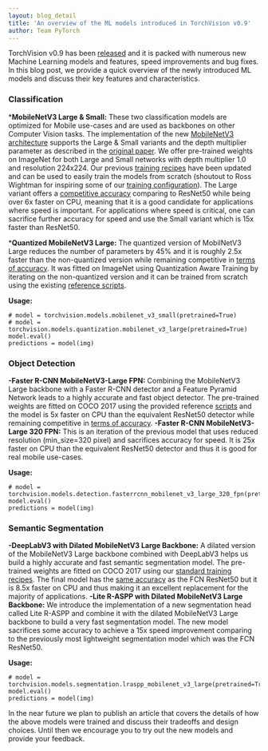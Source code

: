 ```yaml
---
layout: blog_detail
title: 'An overview of the ML models introduced in TorchVision v0.9'
author: Team PyTorch 
---
```


TorchVision v0.9 has been [released](https://github.com/pytorch/vision/releases) and it is packed with numerous new Machine Learning models and features, speed improvements and bug fixes. In this blog post, we provide a quick overview of the newly introduced ML models and discuss their key features and characteristics.
### Classification
***MobileNetV3 Large & Small:** These two classification models are optimized for Mobile use-cases and are used as backbones on other Computer Vision tasks. The implementation of the new [MobileNetV3 architecture](https://github.com/pytorch/vision/blob/master/torchvision/models/mobilenetv3.py) supports the Large & Small variants and the depth multiplier parameter as described in the [original paper](https://arxiv.org/pdf/1905.02244.pdf). We offer pre-trained weights on ImageNet for both Large and Small networks with depth multiplier 1.0 and resolution 224x224. Our previous [training recipes](https://github.com/pytorch/vision/tree/master/references/classification#mobilenetv3-large--small) have been updated and can be used to easily train the models from scratch (shoutout to Ross Wightman for inspiring some of our [training configuration](https://rwightman.github.io/pytorch-image-models/training_hparam_examples/#mobilenetv3-large-100-75766-top-1-92542-top-5)). The Large variant offers a [competitive accuracy](https://github.com/pytorch/vision/blob/master/docs/source/models.rst#classification) comparing to ResNet50 while being over 6x faster on CPU, meaning that it is a good candidate for applications where speed is important. For applications where speed is critical, one can sacrifice further accuracy for speed and use the Small variant which is 15x faster than ResNet50.

***Quantized MobileNetV3 Large:** The quantized version of MobilNetV3 Large reduces the number of parameters by 45% and it is roughly 2.5x faster than the non-quantized version while remaining competitive in [terms of accuracy](https://github.com/pytorch/vision/blob/master/docs/source/models.rst#quantized-models). It was fitted on ImageNet using Quantization Aware Training by iterating on the non-quantized version and it can be trained from scratch using the existing [reference scripts](https://github.com/pytorch/vision/tree/master/references/classification#quantized).

**Usage:**
```model = torchvision.models.mobilenet_v3_large(pretrained=True)
# model = torchvision.models.mobilenet_v3_small(pretrained=True)
# model = torchvision.models.quantization.mobilenet_v3_large(pretrained=True)
model.eval()
predictions = model(img)
```
### Object Detection
**-Faster R-CNN MobileNetV3-Large FPN:** Combining the MobileNetV3 Large backbone with a Faster R-CNN detector and a Feature Pyramid Network leads to a highly accurate and fast object detector. The pre-trained weights are fitted on COCO 2017 using the provided reference [scripts](https://github.com/pytorch/vision/tree/master/references/detection#faster-r-cnn-mobilenetv3-large-fpn) and the model is 5x faster on CPU than the equivalent ResNet50 detector while remaining competitive in [terms of accuracy](https://github.com/pytorch/vision/blob/master/docs/source/models.rst#object-detection-instance-segmentation-and-person-keypoint-detection). 
**-Faster R-CNN MobileNetV3-Large 320 FPN:** This is an iteration of the previous model that uses reduced resolution (min_size=320 pixel) and sacrifices accuracy for speed. It is 25x faster on CPU than the equivalent ResNet50 detector and thus it is good for real mobile use-cases.

**Usage:**
```model = torchvision.models.detection.fasterrcnn_mobilenet_v3_large_fpn(pretrained=True)
# model = torchvision.models.detection.fasterrcnn_mobilenet_v3_large_320_fpn(pretrained=True)
model.eval()
predictions = model(img)
```
### Semantic Segmentation
**-DeepLabV3 with Dilated MobileNetV3 Large Backbone:** A dilated version of the MobileNetV3 Large backbone combined with DeepLabV3 helps us build a highly accurate and fast semantic segmentation model. The pre-trained weights are fitted on COCO 2017 using our [standard training recipes](https://github.com/pytorch/vision/tree/master/references/segmentation#deeplabv3_mobilenet_v3_large). The final model has the [same accuracy](https://github.com/pytorch/vision/blob/master/docs/source/models.rst#semantic-segmentation) as the FCN ResNet50 but it is 8.5x faster on CPU and thus making it an excellent replacement for the majority of applications.
**-Lite R-ASPP with Dilated MobileNetV3 Large Backbone:** We introduce the implementation of a new segmentation head called Lite R-ASPP and combine it with the dilated MobileNetV3 Large backbone to build a very fast segmentation model. The new model sacrifices some accuracy to achieve a 15x speed improvement comparing to the previously most lightweight segmentation model which was the FCN ResNet50.

**Usage:**
```model = torchvision.models.segmentation.deeplabv3_mobilenet_v3_large(pretrained=True)
# model = torchvision.models.segmentation.lraspp_mobilenet_v3_large(pretrained=True)
model.eval()
predictions = model(img)
```
In the near future we plan to publish an article that covers the details of how the above models were trained and discuss their tradeoffs and design choices. Until then we encourage you to try out the new models and provide your feedback.
